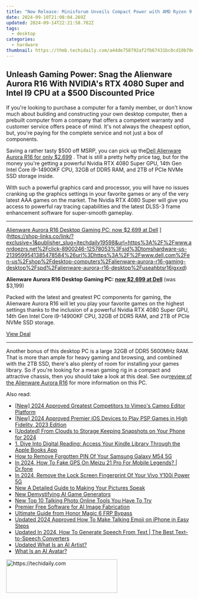 ```yaml
---
title: "New Release: Minisforum Unveils Compact Power with AMD Ryzen 9 7945HX & Nvidia RTX Ampere GPU"
date: 2024-09-10T21:08:04.269Z
updated: 2024-09-14T22:21:58.782Z
tags:
  - desktop
categories:
  - hardware
thumbnail: https://thmb.techidaily.com/a44de758792af2fb67431bc0cd10b70e0176e5a8a3e2c53a5711bc4054272247.jpg
---
```


## Unleash Gaming Power: Snag the Alienware Aurora R16 With NVIDIA's RTX 4080 Super and Intel I9 CPU at a $500 Discounted Price

If you're looking to purchase a computer for a family member, or don't know much about building and constructing your own desktop computer, then a prebuilt computer from a company that offers a competent warranty and customer service offers peace of mind. It's not always the cheapest option, but, you're paying for the complete service and not just a box of components.

 Saving a rather tasty $500 off MSRP, you can pick up the[Dell Alienware Aurora R16 for only $2.699](<https://shop-links.co/link/?exclusive=1&publisher_slug=itechdaily19598&url=https%3A%2F%2Fwww.anrdoezrs.net%2Fclick-8900246-12578053%3Fsid%3Dtomshardware-us-1263806631832487988%26url%3Dhttps%3A%2F%2Fwww.dell.com%2Fen-us%2Fshop%2Fdesktop-computers%2Falienware-aurora-r16-gaming-desktop%2Fspd%2Falienware-aurora-r16-desktop%2Fuseahbtsr16igxxd>) . That is still a pretty hefty price tag, but for the money you're getting a powerful Nvidia RTX 4080 Super GPU, 14th Gen Intel Core i9-14900KF CPU, 32GB of DDR5 RAM, and 2TB of PCIe NVMe SSD storage inside.

 With such a powerful graphics card and processor, you will have no issues cranking up the graphics settings in your favorite games or any of the very latest AAA games on the market. The Nvidia RTX 4080 Super will give you access to powerful ray tracing capabilities and the latest DLSS-3 frame enhancement software for super-smooth gameplay.

---

[Alienware Aurora R16 Desktop Gaming PC: now $2,699 at Dell](https://cdn.mos.cms.futurecdn.net/Cem58gxryoFToHGCZZcnHc-200-100.png "Alienware Aurora R16 Desktop Gaming PC: now $2,699 at Dell") ](https://shop-links.co/link/?exclusive=1&publisher_slug=itechdaily19598&url=https%3A%2F%2Fwww.anrdoezrs.net%2Fclick-8900246-12578053%3Fsid%3Dtomshardware-us-2139599541385478584%26url%3Dhttps%3A%2F%2Fwww.dell.com%2Fen-us%2Fshop%2Fdesktop-computers%2Falienware-aurora-r16-gaming-desktop%2Fspd%2Falienware-aurora-r16-desktop%2Fuseahbtsr16igxxd)

**Alienware Aurora R16 Desktop Gaming PC:** [**now $2,699 at Dell**](https://shop-links.co/link/?exclusive=1&publisher_slug=itechdaily19598&url=https%3A%2F%2Fwww.anrdoezrs.net%2Fclick-8900246-12578053%3Fsid%3Dtomshardware-us-6031331754624865758%26url%3Dhttps%3A%2F%2Fwww.dell.com%2Fen-us%2Fshop%2Fdesktop-computers%2Falienware-aurora-r16-gaming-desktop%2Fspd%2Falienware-aurora-r16-desktop%2Fuseahbtsr16igxxd) (was $3,199)  
  
 Packed with the latest and greatest PC components for gaming, the Alienware Aurora R16 will let you play your favorite games on the highest settings thanks to the inclusion of a powerful Nvidia RTX 4080 Super GPU, 14th Gen Intel Core i9-14900KF CPU, 32GB of DDR5 RAM, and 2TB of PCIe NVMe SSD storage.

[View Deal](https://shop-links.co/link/?exclusive=1&publisher_slug=itechdaily19598&url=https%3A%2F%2Fwww.anrdoezrs.net%2Fclick-8900246-12578053%3Fsid%3Dtomshardware-us-2139599541385478584%26url%3Dhttps%3A%2F%2Fwww.dell.com%2Fen-us%2Fshop%2Fdesktop-computers%2Falienware-aurora-r16-gaming-desktop%2Fspd%2Falienware-aurora-r16-desktop%2Fuseahbtsr16igxxd)

---

 Another bonus of this desktop PC is a large 32GB of DDR5 5600MHz RAM. That is more than ample for heavy gaming and browsing, and combined with the 2TB SSD, there's also plenty of room for installing your games library. So if you're looking for a mean gaming rig in a compact and attractive chassis, then you should take a look at this deal. See our[review of the Alienware Aurora R16](https://www.tomshardware.com/reviews/alienware-aurora-r16) for more information on this PC.

<ins class="adsbygoogle"
     style="display:block"
     data-ad-format="autorelaxed"
     data-ad-client="ca-pub-7571918770474297"
     data-ad-slot="1223367746"></ins>

<ins class="adsbygoogle"
     style="display:block"
     data-ad-client="ca-pub-7571918770474297"
     data-ad-slot="8358498916"
     data-ad-format="auto"
     data-full-width-responsive="true"></ins>

<span class="atpl-alsoreadstyle">Also read:</span>
<div><ul>
<li><a href="https://vimeo-videos.techidaily.com/new-2024-approved-greatest-competitors-to-vimeos-cameo-editor-platform/"><u>[New] 2024 Approved Greatest Competitors to Vimeo's Cameo Editor Platform</u></a></li>
<li><a href="https://remote-screen-capture.techidaily.com/new-2024-approved-premier-ios-devices-to-play-psp-games-in-high-fidelity-2023-edition/"><u>[New] 2024 Approved Premier iOS Devices to Play PSP Games in High Fidelity, 2023 Edition</u></a></li>
<li><a href="https://snapchat-videos.techidaily.com/updated-from-clouds-to-storage-keeping-snapshots-on-your-phone-for-2024/"><u>[Updated] From Clouds to Storage Keeping Snapshots on Your Phone for 2024</u></a></li>
<li><a href="https://solve-outstanding.techidaily.com/1-dive-into-digital-reading-access-your-kindle-library-through-the-apple-books-app/"><u>1. Dive Into Digital Reading: Access Your Kindle Library Through the Apple Books App</u></a></li>
<li><a href="https://android-unlock.techidaily.com/how-to-remove-forgotten-pin-of-your-samsung-galaxy-m54-5g-by-drfone-android/"><u>How to Remove Forgotten PIN Of Your Samsung Galaxy M54 5G</u></a></li>
<li><a href="https://review-topics.techidaily.com/in-2024-how-to-fake-gps-on-meizu-21-pro-for-mobile-legends-drfone-by-drfone-virtual-android/"><u>In 2024, How To Fake GPS On Meizu 21 Pro For Mobile Legends? | Dr.fone</u></a></li>
<li><a href="https://unlock-android.techidaily.com/in-2024-remove-the-lock-screen-fingerprint-of-your-vivo-y100i-power-5g-by-drfone-android/"><u>In 2024, Remove the Lock Screen Fingerprint Of Your Vivo Y100i Power 5G</u></a></li>
<li><a href="https://ai-topics.techidaily.com/new-a-detailed-guide-to-making-your-pictures-speak/"><u>New A Detailed Guide to Making Your Pictures Speak</u></a></li>
<li><a href="https://ai-topics.techidaily.com/new-demystifying-ai-game-generators/"><u>New Demystifying AI Game Generators</u></a></li>
<li><a href="https://ai-topics.techidaily.com/new-top-10-talking-photo-online-tools-you-have-to-try/"><u>New Top 10 Talking Photo Online Tools You Have To Try</u></a></li>
<li><a href="https://tech-savvy.techidaily.com/premier-free-software-for-ai-image-fabrication/"><u>Premier Free Software for AI Image Fabrication</u></a></li>
<li><a href="https://bypass-frp.techidaily.com/ultimate-guide-from-honor-magic-6-frp-bypass-by-drfone-android/"><u>Ultimate Guide from Honor Magic 6 FRP Bypass</u></a></li>
<li><a href="https://ai-topics.techidaily.com/updated-2024-approved-how-to-make-talking-emoji-on-iphone-in-easy-steps/"><u>Updated 2024 Approved How To Make Talking Emoji on iPhone in Easy Steps</u></a></li>
<li><a href="https://ai-topics.techidaily.com/updated-in-2024-how-to-generate-speech-from-text-the-best-text-to-speech-converters/"><u>Updated In 2024, How To Generate Speech From Text | The Best Text-to-Speech Converters</u></a></li>
<li><a href="https://ai-topics.techidaily.com/updated-what-is-an-ai-artist/"><u>Updated What Is an AI Artist?</u></a></li>
<li><a href="https://ai-topics.techidaily.com/what-is-an-ai-avatar/"><u>What Is an AI Avatar?</u></a></li>
</ul></div>

<!-- affiliate ads begin -->
<a href="https://aligracehair.sjv.io/c/5597632/2115932/19272" target="_top" id="2115932">
  <img src="//a.impactradius-go.com/display-ad/19272-2115932" border="0" alt="https://techidaily.com" width="300" height="90"/>
</a>
<img height="0" width="0" src="https://aligracehair.sjv.io/i/5597632/2115932/19272" style="position:absolute;visibility:hidden;" border="0" />
<!-- affiliate ads end -->

